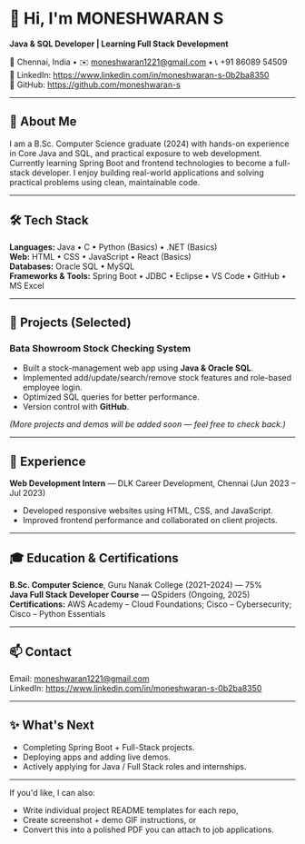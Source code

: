 # 👋 Hi, I'm MONESHWARAN S

**Java & SQL Developer | Learning Full Stack Development**

📍 Chennai, India • ✉️ moneshwaran1221@gmail.com • 📞 +91 86089 54509  
🔗 LinkedIn: https://www.linkedin.com/in/moneshwaran-s-0b2ba8350  
🔗 GitHub: https://github.com/moneshwaran-s

---

## 🚀 About Me
I am a B.Sc. Computer Science graduate (2024) with hands-on experience in Core Java and SQL, and practical exposure to web development. Currently learning Spring Boot and frontend technologies to become a full-stack developer. I enjoy building real-world applications and solving practical problems using clean, maintainable code.

---

## 🛠️ Tech Stack
**Languages:** Java • C • Python (Basics) • .NET (Basics)  
**Web:** HTML • CSS • JavaScript • React (Basics)  
**Databases:** Oracle SQL • MySQL  
**Frameworks & Tools:** Spring Boot • JDBC • Eclipse • VS Code • GitHub • MS Excel

---

## 📂 Projects (Selected)
### **Bata Showroom Stock Checking System**
- Built a stock-management web app using **Java & Oracle SQL**.  
- Implemented add/update/search/remove stock features and role-based employee login.  
- Optimized SQL queries for better performance.  
- Version control with **GitHub**.

*(More projects and demos will be added soon — feel free to check back.)*

---

## 💼 Experience
**Web Development Intern** — DLK Career Development, Chennai (Jun 2023 – Jul 2023)  
- Developed responsive websites using HTML, CSS, and JavaScript.  
- Improved frontend performance and collaborated on client projects.

---

## 🎓 Education & Certifications
**B.Sc. Computer Science**, Guru Nanak College (2021–2024) — 75%  
**Java Full Stack Developer Course** — QSpiders (Ongoing, 2025)  
**Certifications:** AWS Academy – Cloud Foundations; Cisco – Cybersecurity; Cisco – Python Essentials

---

## 📫 Contact
Email: moneshwaran1221@gmail.com  
LinkedIn: https://www.linkedin.com/in/moneshwaran-s-0b2ba8350

---

## ✨ What's Next
- Completing Spring Boot + Full-Stack projects.  
- Deploying apps and adding live demos.  
- Actively applying for Java / Full Stack roles and internships.

---

If you'd like, I can also:
- Write individual project README templates for each repo,  
- Create screenshot + demo GIF instructions, or  
- Convert this into a polished PDF you can attach to job applications.
